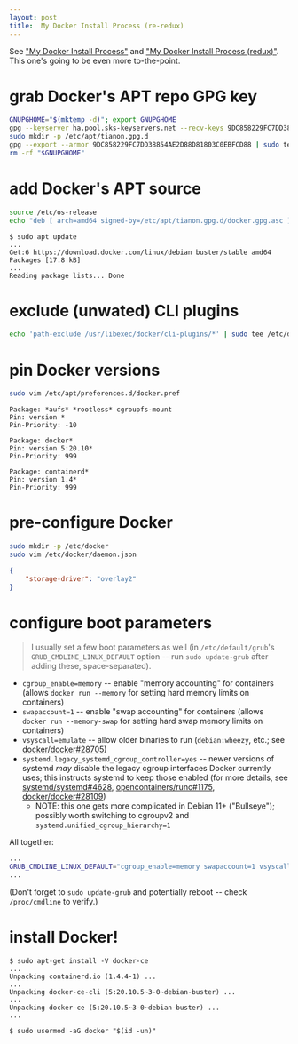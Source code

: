 ```yaml
---
layout: post
title:  My Docker Install Process (re-redux)
---
```


See ["My Docker Install Process"](/post/2016/12/07/docker-setup.html) and ["My Docker Install Process (redux)"](/post/2017/05/18/docker-setup-redux.html).  This one's going to be even more to-the-point.

# grab Docker's APT repo GPG key

```bash
GNUPGHOME="$(mktemp -d)"; export GNUPGHOME
gpg --keyserver ha.pool.sks-keyservers.net --recv-keys 9DC858229FC7DD38854AE2D88D81803C0EBFCD88
sudo mkdir -p /etc/apt/tianon.gpg.d
gpg --export --armor 9DC858229FC7DD38854AE2D88D81803C0EBFCD88 | sudo tee /etc/apt/tianon.gpg.d/docker.gpg.asc
rm -rf "$GNUPGHOME"
```

# add Docker's APT source

```bash
source /etc/os-release
echo "deb [ arch=amd64 signed-by=/etc/apt/tianon.gpg.d/docker.gpg.asc ] https://download.docker.com/linux/debian $VERSION_CODENAME stable" | sudo tee /etc/apt/sources.list.d/docker.list
```

```console
$ sudo apt update
...
Get:6 https://download.docker.com/linux/debian buster/stable amd64 Packages [17.8 kB]
...
Reading package lists... Done
```

# exclude (unwated) CLI plugins

```bash
echo 'path-exclude /usr/libexec/docker/cli-plugins/*' | sudo tee /etc/dpkg/dpkg.cfg.d/unwanted-docker-cli-plugins
```

# pin Docker versions

```bash
sudo vim /etc/apt/preferences.d/docker.pref
```

```http
Package: *aufs* *rootless* cgroupfs-mount
Pin: version *
Pin-Priority: -10

Package: docker*
Pin: version 5:20.10*
Pin-Priority: 999

Package: containerd*
Pin: version 1.4*
Pin-Priority: 999
```

# pre-configure Docker

```bash
sudo mkdir -p /etc/docker
sudo vim /etc/docker/daemon.json
```

```json
{
	"storage-driver": "overlay2"
}
```

# configure boot parameters

> I usually set a few boot parameters as well (in `/etc/default/grub`'s `GRUB_CMDLINE_LINUX_DEFAULT` option -- run `sudo update-grub` after adding these, space-separated).

- `cgroup_enable=memory` -- enable "memory accounting" for containers (allows `docker run --memory` for setting hard memory limits on containers)
- `swapaccount=1` -- enable "swap accounting" for containers (allows `docker run --memory-swap` for setting hard swap memory limits on containers)
- `vsyscall=emulate` -- allow older binaries to run (`debian:wheezy`, etc.; see [docker/docker#28705](https://github.com/docker/docker/issues/28705))
- `systemd.legacy_systemd_cgroup_controller=yes` -- newer versions of systemd _may_ disable the legacy cgroup interfaces Docker currently uses; this instructs systemd to keep those enabled (for more details, see [systemd/systemd#4628](https://github.com/systemd/systemd/pull/4628), [opencontainers/runc#1175](https://github.com/opencontainers/runc/issues/1175), [docker/docker#28109](https://github.com/docker/docker/issues/28109))
  - NOTE: this one gets more complicated in Debian 11+ ("Bullseye"); possibly worth switching to cgroupv2 and `systemd.unified_cgroup_hierarchy=1`

All together:

```sh
...
GRUB_CMDLINE_LINUX_DEFAULT="cgroup_enable=memory swapaccount=1 vsyscall=emulate systemd.legacy_systemd_cgroup_controller=yes"
...
```

(Don't forget to `sudo update-grub` and potentially reboot -- check `/proc/cmdline` to verify.)

# install Docker!

```console
$ sudo apt-get install -V docker-ce
...
Unpacking containerd.io (1.4.4-1) ...
...
Unpacking docker-ce-cli (5:20.10.5~3-0~debian-buster) ...
...
Unpacking docker-ce (5:20.10.5~3-0~debian-buster) ...
...

$ sudo usermod -aG docker "$(id -un)"
```
